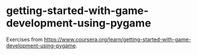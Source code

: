 # getting-started-with-game-development-using-pygame
Exercises from https://www.coursera.org/learn/getting-started-with-game-development-using-pygame.
